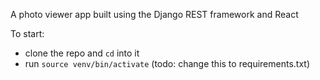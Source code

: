 A photo viewer app built using the Django REST framework and React

To start:
- clone the repo and `cd` into it
- run `source venv/bin/activate` (todo: change this to requirements.txt)
